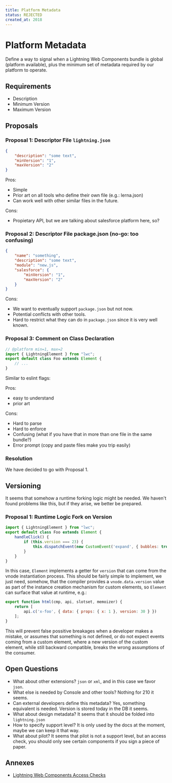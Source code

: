 ```yaml
---
title: Platform Metadata
status: REJECTED
created_at: 2018
---
```


# Platform Metadata

Define a way to signal when a Lightning Web Components bundle is global (platform available), plus the minimum set of metadata required by our platform to operate.

## Requirements

* Description
* Minimum Version
* Maximum Version

## Proposals

### Proposal 1: Descriptor File `lightning.json`

```json
{
    "description": "some text",
    "minVersion": "1",
    "maxVersion": "2"
}
```

Pros:
* Simple
* Prior art on all tools who define their own file (e.g.: lerna.json)
* Can work well with other similar files in the future.

Cons:
* Propietary API, but we are talking about salesforce platform here, so?

### Proposal 2: Descriptor File package.json (no-go: too confusing)

```json
{
    "name": "something",
    "description": "some text",
    "module": "new.js",
    "salesforce": {
        "minVersion": "1",
        "maxVersion": "2"
    }
}
```

Cons:
* We want to eventually support `package.json` but not now.
* Potential conflicts with other tools.
* Hard to restrict what they can do in `package.json` since it is very well known.

###  Proposal 3: Comment on Class Declaration


```js
// @platform min=1, max=2
import { LightningElement } from "lwc";
export default class Foo extends Element {
    // ...
}
```

Similar to eslint flags:

Pros:
* easy to understand
* prior art

Cons:
* Hard to parse
* Hard to enforce
* Confusing (what if you have that in more than one file in the same bundle?)
* Error prompt (copy and paste files make you trip easily)

### Resolution

We have decided to go with Proposal 1.

## Versioning

It seems that somehow a runtime forking logic might be needed. We haven't found problems like this, but if they arise, we better be prepared.

### Proposal 1: Runtime Logic Fork on Version

```js
import { LightningElement } from "lwc";
export default class Foo extends Element {
    handleClick() {
        if (this.version === 23) {
            this.dispatchEvent(new CustomEvent('expand', { bubbles: true }));
        }
    }
}
```

In this case, `Element` implements a getter for `version` that can come from the vnode instantiation process. This should be fairly simple to implement, we just need, somehow, that the compiler provides a `vnode.data.version` value as part of the instance creation mechanism for custom elements, so `Element` can surface that value at runtime, e.g.:

```js
export function html(cmp, api, slotset, memoizer) {
    return [
        api.c('x-foo', { data: { props: { x: 1 }, version: 30 } })
    ];
}
```

This will prevent false possitive breakages when a developer makes a mistake, or assumes that something is not defined, or do not expect events coming from a custom element, where a new version of the custom element, while still backward compatible, breaks the wrong assumptions of the consumer.

## Open Questions

* What about other extensions? `json` or `xml`, and in this case we favor `json`.
* What else is needed by Console and other tools? Nothing for 210 it seems.
* Can external developers define this metadata? Yes, something equivalent is needed. Version is stored today in the DB it seems.
* What about design metadata? It seems that it should be folded into `lightning.json`
* How to specify support level? It is only used by the docs at the moment, maybe we can keep it that way.
* What about pilot? It seems that pilot is not a support level, but an access check, you should only see certain components if you sign a piece of paper.

## Annexes

* [Lightning Web Components Access Checks](https://docs.google.com/document/d/1o6TJQ-rle-BLwOK7kh73lY5Um5O6lWM-sypOrJa0N68/edit#heading=h.x7bydnvqngs9)
